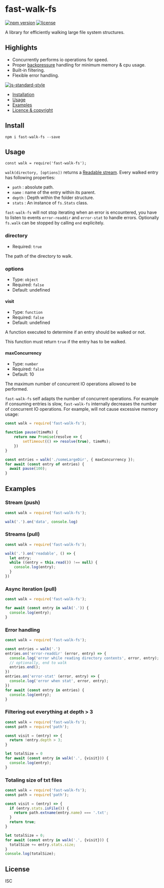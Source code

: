 # fast-walk-fs
[![npm version](https://badge.fury.io/js/fast-walk-fs.svg)](http://badge.fury.io/js/fast-walk-fs) [![license](https://img.shields.io/npm/l/fast-walk-fs.svg)](http://badge.fury.io/js/fast-walk-fs)

A library for efficiently walking large file system structures.

## Highlights

* Concurrently performs io operations for speed.
* Proper [backpressure](https://medium.com/@jayphelps/backpressure-explained-the-flow-of-data-through-software-2350b3e77ce7) handling for minimum memory & cpu usage.
* Built-in filtering.
* Flexible error handling.

[![js-standard-style](https://raw.githubusercontent.com/feross/standard/master/badge.png)](https://github.com/feross/standard)

  * <a href="#install">Installation</a>
  * <a href="#usage">Usage</a>
  * <a href="#examples">Examples</a>
  * <a href="#license">Licence &amp; copyright</a>

## Install

`npm i fast-walk-fs --save`

## Usage
`const walk = require('fast-walk-fs');`

`walk(directory, [options])` returns a [Readable stream](https://nodejs.org/api/stream.html#stream_class_stream_readable).
Every walked entry has following properties:
* `path` : absolute path.
* `name` : name of the entry within its parent.
* `depth` : Depth within the folder structure.
* `stats` : An instance of `fs.Stats` class.

`fast-walk-fs` will not stop iterating when an error is encountered, you have to listen to events `error-readdir` and `error-stat` to handle errors. Optionally `fs.walk` can be stopped by calling `end` explicitely.

### directory
* Required: `true`

The path of the directory to walk.

### options
* Type: `object`
* Required: `false`
* Default: undefined

#### visit
* Type: `function`
* Required: `false`
* Default: undefined

A function executed to determine if an entry should be walked or not. 

This function must return `true` if the entry has to be walked.

#### maxConcurrency
* Type: `number`
* Required: `false`
* Default: 10

The maximum number of concurrent IO operations allowed to be performed.

`fast-walk-fs` self adapts the number of concurrent operations. For example if consuming entries is slow, `fast-walk-fs` internally decreases the number of concurrent IO operations. For example, will not cause excessive memory usage:
```javascript
const walk = require('fast-walk-fs');

function pause(timeMs) {
    return new Promise(resolve => {
        setTimeout(() => resolve(true), timeMs);
    })
}

const entries = walk('./someLargeDir', { maxConcurrency });
for await (const entry of entries) {
  await pause(100);
}
```

## Examples

### Stream (push)

```javascript
const walk = require('fast-walk-fs');

walk('.').on('data', console.log)
```

### Streams (pull)

```javascript
const walk = require('fast-walk-fs');

walk('.').on('readable', () => {
  let entry;
  while ((entry = this.read()) !== null) {
    console.log(entry);
  }
})
```

### Async iteration (pull)

```javascript
const walk = require('fast-walk-fs');

for await (const entry in walk('.')) {
  console.log(entry);
}
```

### Error handling

```javascript
const walk = require('fast-walk-fs');

const entries = walk('.')
entries.on('error-readdir' (error, entry) => {
  console.log('error while reading directory contents', error, entry);
  // optionally, end to walk
  entries.end();
})
entries.on('error-stat' (error, entry) => {
  console.log('error when stat', error, entry);
})
for await (const entry in entries) {
  console.log(entry);
}
```

### Filtering out everything at depth > 3

```javascript
const walk = require('fast-walk-fs');
const path = require('path');

const visit = (entry) => {
  return !entry.depth > 3;
}

let totalSize = 0
for await (const entry in walk('.', {visit})) {
  console.log(entry);
}
```

### Totaling size of txt files

```javascript
const walk = require('fast-walk-fs');
const path = require('path');

const visit = (entry) => {
  if (entry.stats.isFile()) {
    return path.extname(entry.name) === '.txt';
  }
  return true;
}

let totalSize = 0;
for await (const entry in walk('.', {visit})) {
  totalSize += entry.stats.size;
}
console.log(totalSize);
```

## License

ISC
